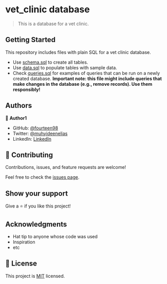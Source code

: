 # vet_clinic database

> This is a database for a vet clinic.

## Getting Started

This repository includes files with plain SQL for a vet clinic database.

- Use [schema.sql](./schema.sql) to create all tables.
- Use [data.sql](./data.sql) to populate tables with sample data.
- Check [queries.sql](./queries.sql) for examples of queries that can be run on a newly created database. **Important note: this file might include queries that make changes in the database (e.g., remove records). Use them responsibly!**


## Authors

👤 **Author1**

- GitHub: [@fourteen98](https://github.com/fourteen98)
- Twitter: [@muhyideenelias](https://twitter.com/muhyideenelias)
- LinkedIn: [LinkedIn](https://linkedin.com/in/muhyideenelias)


## 🤝 Contributing

Contributions, issues, and feature requests are welcome!

Feel free to check the [issues page](../../issues/).

## Show your support

Give a ⭐️ if you like this project!

## Acknowledgments

- Hat tip to anyone whose code was used
- Inspiration
- etc

## 📝 License

This project is [MIT](./MIT.md) licensed.
